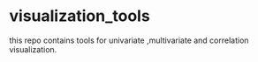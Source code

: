 # visualization_tools
this repo contains tools for univariate ,multivariate and correlation visualization.

